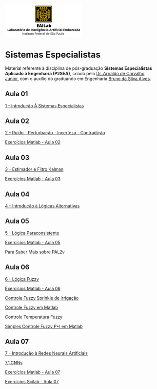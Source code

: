 <img src="Logo_Dourado.jpg" class="center" style="width:50%">

# Sistemas Especialistas

Material referente à disciplina de pós-graduação **Sistemas Especialistas Aplicado à Engenharia (P2SEA)**, criado pelo [Dr. Arnaldo de Carvalho Junior](https://www.linkedin.com/in/arnaldocarvalho/), com o auxílio do graduando em Engenharia [Bruno da Silva Alves](https://www.linkedin.com/in/bruno-alves-839813237).

## **Aula 01**

[1 - Introdução À Sistemas Especialistas](https://github.com/EAILAB-IFSP/Expert_Systems/blob/Expert_Systems/1%20-%20Introdu%C3%A7%C3%A3o%20%C3%80%20Sistemas%20Especialistas.pdf)

## **Aula 02**

[2 - Ruído - Perturbação - Incerteza - Contradição](https://github.com/EAILAB-IFSP/Expert_Systems/blob/Expert_Systems/2%20-%20Ru%C3%ADdo%20-%20Perturba%C3%A7%C3%A3o%20-%20Incerteza%20-%20Contradi%C3%A7%C3%A3o.pdf)

[Exercícios Matlab - Aula 02](https://drive.google.com/drive/folders/1f-4AUXFaqsKX4IAoLDa7-AArVn-BCIrt)

## **Aula 03**

[3 - Estimador e Filtro Kalman](https://github.com/EAILAB-IFSP/Expert_Systems/blob/Expert_Systems/3%20-%20Estimador%20e%20Filtro%20Kalman.pdf)

[Exercícios Matlab - Aula 03](https://drive.google.com/drive/folders/1OqLc7a4HdaIuAamFVAuKSKc73s6dPIQm)

## **Aula 04**

[4 - Introdução à Lógicas Alternativas](https://github.com/EAILAB-IFSP/Expert_Systems/blob/Expert_Systems/4%20-%20Introdu%C3%A7%C3%A3o%20%C3%A0%20L%C3%B3gicas%20Alternativas.pdf)

## **Aula 05**

[5 - Lógica Paraconsistente](https://github.com/EAILAB-IFSP/Expert_Systems/blob/Expert_Systems/5%20-%20L%C3%B3gica%20Paraconsistente.pdf)

[Exercícios Matlab - Aula 05](https://drive.google.com/drive/folders/15IEVtECJ-Ai3ohF2UFw3oPEwklUZISzA)

[Para Saber Mais sobre PAL2v](https://sites.google.com/view/prof-arnaldo/pal2v-key-points)

## **Aula 06**

[6 - Lógica Fuzzy](https://github.com/EAILAB-IFSP/Expert_Systems/blob/Expert_Systems/6%20-%20L%C3%B3gica%20Fuzzy.pdf)

[Exercícios Matlab - Aula 06](https://drive.google.com/drive/folders/19NGCoFHjQPDanZNk-FSrMKlDuxAnTN5x)

[Controle Fuzzy Sprinkle de Irrigação](https://github.com/EAILAB-IFSP/Expert_Systems/blob/Expert_Systems/Controle%20Fuzzy%20Sprinkle%20de%20Irriga%C3%A7%C3%A3o.pdf)

[Controle Fuzzy em Matlab](https://github.com/EAILAB-IFSP/Expert_Systems/blob/Expert_Systems/Controle%20Fuzzy%20em%20Matlab.pdf)

[Controle Temperatura Fuzzy](https://github.com/EAILAB-IFSP/Expert_Systems/blob/Expert_Systems/Controle%20Temperatura%20Fuzzy.pdf)

[Simples Controle Fuzzy P+I em Matlab](https://github.com/EAILAB-IFSP/Expert_Systems/blob/Expert_Systems/Simples%20Controle%20Fuzzy%20P%2BI%20em%20Matlab.pdf)

## **Aula 07**

[7 - Introdução à Redes Neurais Artificiais](https://github.com/EAILAB-IFSP/Expert_Systems/blob/Expert_Systems/7%20-%20Introdu%C3%A7%C3%A3o%20%C3%A0%20Redes%20Neurais%20Artificiais.pdf)

[7.1.CNNs](https://github.com/EAILAB-IFSP/Expert_Systems/blob/Expert_Systems/7.1.CNNs.pdf)

[Exercícios Matlab - Aula 07](https://drive.google.com/drive/folders/1tYynwI_ZHj-epUkL3ALc0LJ6t_Pb85MH)

[Exercícios Scilab - Aula 07](https://drive.google.com/drive/folders/1qYHy08w_S_A8kqT5Mkrwya8ITSBPYvTj)
